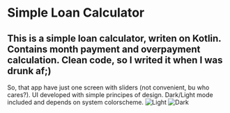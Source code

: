 # Simple Loan Calculator
## This is a simple loan calculator, writen on Kotlin. Contains month payment and overpayment calculation. Clean code, so I writed it when I was drunk af;)
So, that app have just one screen with sliders (not convenient, bu who cares?). UI developed with simple principes of design. Dark/Light mode included and depends on system colorscheme.
![Light](https://user-images.githubusercontent.com/96063296/148092234-cc40f3be-a8af-414c-90b3-c81cd8a09968.png)
![Dark](https://user-images.githubusercontent.com/96063296/148092257-3539dee7-e487-4141-bba1-17033cfd414e.png)


